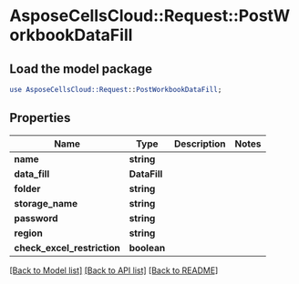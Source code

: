 # AsposeCellsCloud::Request::PostWorkbookDataFill 

## Load the model package
```perl
use AsposeCellsCloud::Request::PostWorkbookDataFill;
```

## Properties
Name | Type | Description | Notes
------------ | ------------- | ------------- | -------------
**name** | **string** |  |
**data_fill** | **DataFill** |  |
**folder** | **string** |  |
**storage_name** | **string** |  |
**password** | **string** |  |
**region** | **string** |  |
**check_excel_restriction** | **boolean** |  |  

[[Back to Model list]](../README.md#documentation-for-requests) [[Back to API list]](../README.md#documentation-for-api-endpoints) [[Back to README]](../README.md)

